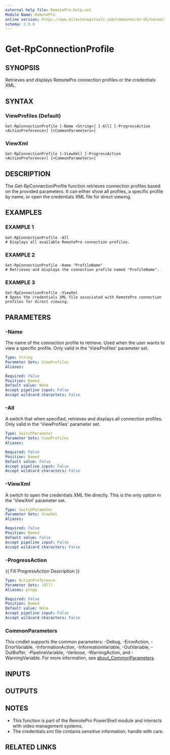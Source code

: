 ```yaml
---
external help file: RemotePro-help.xml
Module Name: RemotePro
online version: https://www.milestonepstools.com/commands/en-US/Connect-Vms/#description
schema: 2.0.0
---
```


# Get-RpConnectionProfile

## SYNOPSIS
Retrieves and displays RemotePro connection profiles or the credentials XML.

## SYNTAX

### ViewProfiles (Default)
```
Get-RpConnectionProfile [-Name <String>] [-All] [-ProgressAction <ActionPreference>] [<CommonParameters>]
```

### ViewXml
```
Get-RpConnectionProfile [-ViewXml] [-ProgressAction <ActionPreference>] [<CommonParameters>]
```

## DESCRIPTION
The Get-RpConnectionProfile function retrieves connection profiles based on
the provided parameters.
It can either show all profiles, a specific profile
by name, or open the credentials XML file for direct viewing.

## EXAMPLES

### EXAMPLE 1
```
Get-RpConnectionProfile -All
# Displays all available RemotePro connection profiles.
```

### EXAMPLE 2
```
Get-RpConnectionProfile -Name "ProfileName"
# Retrieves and displays the connection profile named "ProfileName".
```

### EXAMPLE 3
```
Get-RpConnectionProfile -ViewXml
# Opens the credentials XML file associated with RemotePro connection
profiles for direct viewing.
```

## PARAMETERS

### -Name
The name of the connection profile to retrieve.
Used when the user wants to
view a specific profile.
Only valid in the 'ViewProfiles' parameter set.

```yaml
Type: String
Parameter Sets: ViewProfiles
Aliases:

Required: False
Position: Named
Default value: None
Accept pipeline input: False
Accept wildcard characters: False
```

### -All
A switch that when specified, retrieves and displays all connection profiles.
Only valid in the 'ViewProfiles' parameter set.

```yaml
Type: SwitchParameter
Parameter Sets: ViewProfiles
Aliases:

Required: False
Position: Named
Default value: False
Accept pipeline input: False
Accept wildcard characters: False
```

### -ViewXml
A switch to open the credentials XML file directly.
This is the only option
in the 'ViewXml' parameter set.

```yaml
Type: SwitchParameter
Parameter Sets: ViewXml
Aliases:

Required: False
Position: Named
Default value: False
Accept pipeline input: False
Accept wildcard characters: False
```

### -ProgressAction
{{ Fill ProgressAction Description }}

```yaml
Type: ActionPreference
Parameter Sets: (All)
Aliases: proga

Required: False
Position: Named
Default value: None
Accept pipeline input: False
Accept wildcard characters: False
```

### CommonParameters
This cmdlet supports the common parameters: -Debug, -ErrorAction, -ErrorVariable, -InformationAction, -InformationVariable, -OutVariable, -OutBuffer, -PipelineVariable, -Verbose, -WarningAction, and -WarningVariable. For more information, see [about_CommonParameters](http://go.microsoft.com/fwlink/?LinkID=113216).

## INPUTS

## OUTPUTS

## NOTES
- This function is part of the RemotePro PowerShell module and interacts
with video management systems.
- The credentials.xml file contains sensitive information; handle with care.

## RELATED LINKS
